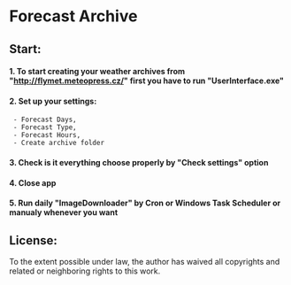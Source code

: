 # Forecast Archive
## Start:
#### 1. To start creating your weather archives from "http://flymet.meteopress.cz/" first you have to run "UserInterface.exe"
#### 2. Set up your settings:
     - Forecast Days,
     - Forecast Type,
     - Forecast Hours,
     - Create archive folder
#### 3. Check is it everything choose properly by "Check settings" option
#### 4. Close app
#### 5. Run daily "ImageDownloader" by Cron or Windows Task Scheduler or manualy whenever you want

## License:
To the extent possible under law, the author has waived all copyrights and related or neighboring rights to this work.

